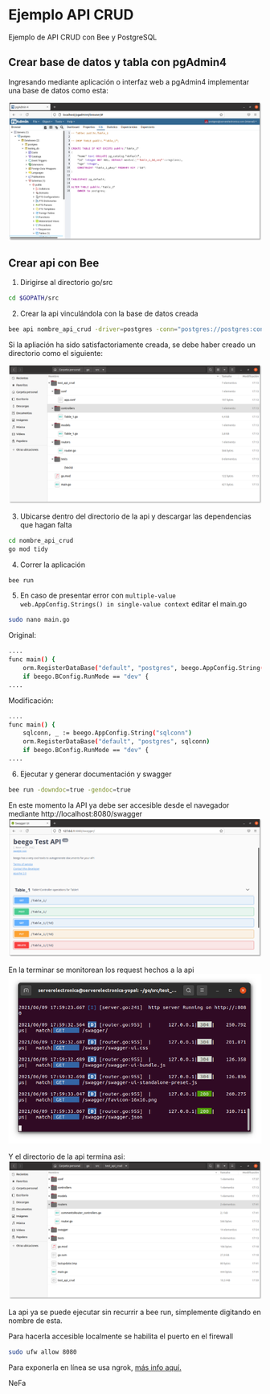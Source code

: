 # Ejemplo API CRUD
Ejemplo de API CRUD con Bee y PostgreSQL

## Crear base de datos y tabla con pgAdmin4
Ingresando mediante aplicación o interfaz web a pgAdmin4 implementar una base de datos como esta:

![Ejemplo db,tabla postgres](/pictures/pgadmin4_ejem1.png)

## Crear api con Bee
1. Dirigirse al directorio go/src
```bash
cd $GOPATH/src
```
2. Crear la api vinculándola con la base de datos creada
```bash
bee api nombre_api_crud -driver=postgres -conn="postgres://postgres:contraseña_postgres@127.0.0.1/nombre_basedatos?sslmode=disable"
```
Si la apliación ha sido satisfactoriamente creada, se debe haber creado un directorio como el siguiente:

![directorio de api](/pictures/directorioapicrud.png)

3. Ubicarse dentro del directorio de la api y descargar las dependencias que hagan falta
```bash
cd nombre_api_crud
go mod tidy
```
4. Correr la aplicación
```bash
bee run
```
5. En caso de presentar error con `multiple-value web.AppConfig.Strings() in single-value context` editar el main.go
```bash
sudo nano main.go
```
Original:
```bash
....
func main() {
	orm.RegisterDataBase("default", "postgres", beego.AppConfig.String("sqlconn"))
	if beego.BConfig.RunMode == "dev" {
....
```
Modificación:
```bash
....
func main() {
	sqlconn, _ := beego.AppConfig.String("sqlconn")
	orm.RegisterDataBase("default", "postgres", sqlconn)
	if beego.BConfig.RunMode == "dev" {
....
```
6. Ejecutar y generar documentación y swagger
```bash
bee run -downdoc=true -gendoc=true
```
En este momento la API ya debe ser accesible desde el navegador mediante http://localhost:8080/swagger
![Api running swagger view](/pictures/apicrudswagger.png)

En la terminar se monitorean los request hechos a la api
![Terminal monitoreo request](/pictures/beerunningapi.png)

Y el directorio de la api termina asi:
![Estado final directorio api](/pictures/directorioapifinal.png)

La api ya se puede ejecutar sin recurrir a bee run, simplemente digitando en nombre de esta.

Para hacerla accesible localmente se habilita el puerto en el firewall
```bash
sudo ufw allow 8080
```

Para exponerla en línea se usa ngrok, [más info aquí.](Software-y-Ejemplos#instalar-ngrok)

NeFa
